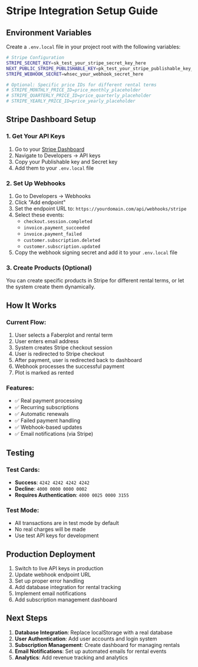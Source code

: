 # Stripe Integration Setup Guide

## Environment Variables

Create a `.env.local` file in your project root with the following variables:

```bash
# Stripe Configuration
STRIPE_SECRET_KEY=sk_test_your_stripe_secret_key_here
NEXT_PUBLIC_STRIPE_PUBLISHABLE_KEY=pk_test_your_stripe_publishable_key_here
STRIPE_WEBHOOK_SECRET=whsec_your_webhook_secret_here

# Optional: Specific price IDs for different rental terms
# STRIPE_MONTHLY_PRICE_ID=price_monthly_placeholder
# STRIPE_QUARTERLY_PRICE_ID=price_quarterly_placeholder
# STRIPE_YEARLY_PRICE_ID=price_yearly_placeholder
```

## Stripe Dashboard Setup

### 1. Get Your API Keys
1. Go to your [Stripe Dashboard](https://dashboard.stripe.com/)
2. Navigate to Developers → API keys
3. Copy your Publishable key and Secret key
4. Add them to your `.env.local` file

### 2. Set Up Webhooks
1. Go to Developers → Webhooks
2. Click "Add endpoint"
3. Set the endpoint URL to: `https://yourdomain.com/api/webhooks/stripe`
4. Select these events:
   - `checkout.session.completed`
   - `invoice.payment_succeeded`
   - `invoice.payment_failed`
   - `customer.subscription.deleted`
   - `customer.subscription.updated`
5. Copy the webhook signing secret and add it to your `.env.local` file

### 3. Create Products (Optional)
You can create specific products in Stripe for different rental terms, or let the system create them dynamically.

## How It Works

### Current Flow:
1. User selects a Faberplot and rental term
2. User enters email address
3. System creates Stripe checkout session
4. User is redirected to Stripe checkout
5. After payment, user is redirected back to dashboard
6. Webhook processes the successful payment
7. Plot is marked as rented

### Features:
- ✅ Real payment processing
- ✅ Recurring subscriptions
- ✅ Automatic renewals
- ✅ Failed payment handling
- ✅ Webhook-based updates
- ✅ Email notifications (via Stripe)

## Testing

### Test Cards:
- **Success**: `4242 4242 4242 4242`
- **Decline**: `4000 0000 0000 0002`
- **Requires Authentication**: `4000 0025 0000 3155`

### Test Mode:
- All transactions are in test mode by default
- No real charges will be made
- Use test API keys for development

## Production Deployment

1. Switch to live API keys in production
2. Update webhook endpoint URL
3. Set up proper error handling
4. Add database integration for rental tracking
5. Implement email notifications
6. Add subscription management dashboard

## Next Steps

1. **Database Integration**: Replace localStorage with a real database
2. **User Authentication**: Add user accounts and login system
3. **Subscription Management**: Create dashboard for managing rentals
4. **Email Notifications**: Set up automated emails for rental events
5. **Analytics**: Add revenue tracking and analytics
